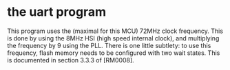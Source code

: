 # the uart program

This program uses the (maximal for this MCU) 72MHz clock frequency. This is done by using the 8MHz HSI (high speed internal clock), and multiplying the frequency by 9 using the PLL.
There is one little subtlety: to use this frequency, flash memory needs to be configured with two wait states. This is documented in section 3.3.3 of [RM0008].

